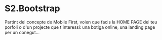 # S2.Bootstrap
Partint del concepte de Mobile First, volen que facis la HOME PAGE del teu porfoli o d'un projecte que t'interessi: una botiga online, una landing page per un conegut... 

